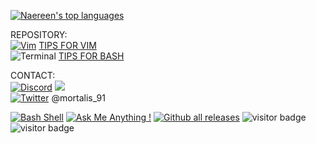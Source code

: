 [![Naereen's top languages](https://github-readme-stats.vercel.app/api/top-langs/?username=mortalis91&theme=blue-green)](https://github.com/mortalis91/github-readme-stats)

REPOSITORY: <br/>
[![Vim](https://img.shields.io/badge/--019733?logo=vim)](https://www.vim.org/) [TIPS FOR VIM](https://github.com/mortalis91/learnIT/blob/main/TIPS_FOR_VIM) <br/>
![Terminal](https://badgen.net/badge/icon/terminal?icon=terminal&label) [TIPS FOR BASH](https://github.com/mortalis91/learnIT/blob/main/TIPS_FOR_BASH) <br/>

CONTACT: <br/>
[![Discord](https://badgen.net/badge/icon/discord?icon=discord&label)](https://https://discord.com/) ![](https://dcbadge.vercel.app/api/shield/418770751634800650) <br/>
[![Twitter](https://badgen.net/badge/icon/twitter?icon=twitter&label)](https://twitter.com) @mortalis_91 <br/>

[![Bash Shell](https://badges.frapsoft.com/bash/v1/bash.png?v=103)](https://github.com/mortalis91/open-source-badges/)
[![Ask Me Anything !](https://img.shields.io/badge/Ask%20me-anything-1abc9c.svg)](https://GitHub.com/mortalis91/ama)
[![Github all releases](https://img.shields.io/github/downloads/Naereen/StrapDown.js/total.svg)](https://GitHub.com/mortalis91/StrapDown.js/releases/)
![visitor badge](https://visitor-badge.glitch.me/badge?page_id=mortalis91.visitor-badge)
![visitor badge](https://visitor-badge.glitch.me/badge?page_id=mortalis91.visitor-badge&left_text=My%20Page%20Visitors)

